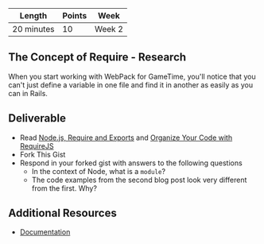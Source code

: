 Length   | Points | Week
--- | --- | ---
20 minutes | 10 | Week 2

## The Concept of Require - Research

When you start working with WebPack for GameTime, you'll notice that you can't just define a variable in one file and find it in another as easily as you can in Rails.

## Deliverable

  - Read [Node.js, Require and Exports][rblog] and [Organize Your Code with RequireJS][rblog2]
  - Fork This Gist
  - Respond in your forked gist with answers to the following questions
    - In the context of Node, what is a `module`?
    - The code examples from the second blog post look very different from the first. Why?

  [rblog]: http://openmymind.net/2012/2/3/Node-Require-and-Exports/
  [rblog2]: http://blog.teamtreehouse.com/organize-your-code-with-requirejs

## Additional Resources

* [Documentation](https://webpack.github.io/docs/api-in-modules.html)

